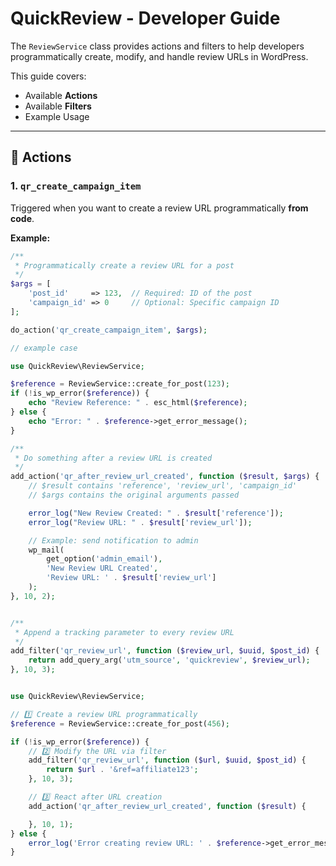 # QuickReview - Developer Guide

The `ReviewService` class provides actions and filters to help developers programmatically create, modify, and handle review URLs in WordPress.

This guide covers:

-   Available **Actions**
-   Available **Filters**
-   Example Usage

---

## 📌 Actions

### 1. `qr_create_campaign_item`

Triggered when you want to create a review URL programmatically **from code**.

**Example:**

```php
/**
 * Programmatically create a review URL for a post
 */
$args = [
    'post_id'     => 123,  // Required: ID of the post
    'campaign_id' => 0     // Optional: Specific campaign ID
];

do_action('qr_create_campaign_item', $args);

// example case

use QuickReview\ReviewService;

$reference = ReviewService::create_for_post(123);
if (!is_wp_error($reference)) {
    echo "Review Reference: " . esc_html($reference);
} else {
    echo "Error: " . $reference->get_error_message();
}

/**
 * Do something after a review URL is created
 */
add_action('qr_after_review_url_created', function ($result, $args) {
    // $result contains 'reference', 'review_url', 'campaign_id'
    // $args contains the original arguments passed

    error_log("New Review Created: " . $result['reference']);
    error_log("Review URL: " . $result['review_url']);

    // Example: send notification to admin
    wp_mail(
        get_option('admin_email'),
        'New Review URL Created',
        'Review URL: ' . $result['review_url']
    );
}, 10, 2);


/**
 * Append a tracking parameter to every review URL
 */
add_filter('qr_review_url', function ($review_url, $uuid, $post_id) {
    return add_query_arg('utm_source', 'quickreview', $review_url);
}, 10, 3);


use QuickReview\ReviewService;

// 1️⃣ Create a review URL programmatically
$reference = ReviewService::create_for_post(456);

if (!is_wp_error($reference)) {
    // 2️⃣ Modify the URL via filter
    add_filter('qr_review_url', function ($url, $uuid, $post_id) {
        return $url . '&ref=affiliate123';
    }, 10, 3);

    // 3️⃣ React after URL creation
    add_action('qr_after_review_url_created', function ($result) {

    }, 10, 1);
} else {
    error_log('Error creating review URL: ' . $reference->get_error_message());
}

```
